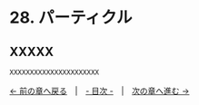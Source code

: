﻿# 28. パーティクル

## XXXXX

```cpp
XXXXXXXXXXXXXXXXXXXXXX
```

[← 前の章へ戻る](Draw-3d.md)　|　[- 目次 -](Index.md)　|　[次の章へ進む →](Screen-capture.md)